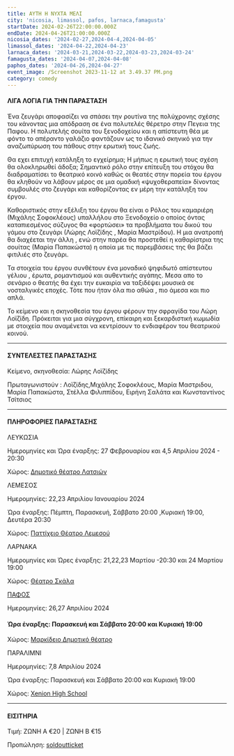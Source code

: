```yaml
---
title: ΑΥΤΗ Η ΝΥΧΤΑ ΜΕΛΙ
city: 'nicosia, limassol, pafos, larnaca,famagusta'
startDate: 2024-02-26T22:00:00.000Z
endDate: 2024-04-26T21:00:00.000Z
nicosia_dates: '2024-02-27,2024-04-4,2024-04-05'
limassol_dates: '2024-04-22,2024-04-23'
larnaca_dates: '2024-03-21,2024-03-22,2024-03-23,2024-03-24'
famagusta_dates: '2024-04-07,2024-04-08'
paphos_dates: '2024-04-26,2024-04-27'
event_image: /Screenshot 2023-11-12 at 3.49.37 PM.png
category: comedy
---
```


#### ΛΙΓΑ ΛΟΓΙΑ ΓΙΑ ΤΗΝ ΠΑΡΑΣΤΑΣΗ

Ένα ζευγάρι αποφασίζει να σπάσει την ρουτίνα της πολύχρονης σχέσης του κάνοντας μια απόδραση σε ένα πολυτελές θέρετρο στην Πεγεια της Παφου. Η πολυτελής σουίτα του ξενοδοχείου και η απίστευτη θέα με φόντο το απέραντο γαλάζιο φαντάζουν ως το ιδανικό σκηνικό για την αναζωπύρωση του πάθους στην ερωτική τους ζωής.

Θα εχει επιτυχή κατάληξη το εγχείρημα; Η μήπως η ερωτική τους σχέση θα ολοκληρωθεί άδοξα; Σημαντικό ρόλο στην επίτευξη του στόχου θα διαδραματίσει το θεατρικό κοινό καθώς οι θεατές στην πορεία του έργου θα κληθούν να λάβουν μέρος σε μια ομαδική «ψυχοθεραπεία» δίνοντας συμβουλές στο ζευγάρι και καθορίζοντας εν μέρη την κατάληξη του έργου.

Καθοριστικός στην εξέλιξη του έργου θα είναι ο Ρόλος του καμαριέρη (Μιχάλης Σοφοκλέους) υπαλλήλου στο Ξενοδοχείο ο οποίος όντας καταπιεσμένος σύζυγος θα «φορτώσει» τα προβλήματα του δικού του γάμου στο ζευγάρι (Λώρης Λοϊζίδης , Μαρία Μαστρίδου). Η μια ανατροπή θα διαχέεται την άλλη , ενώ στην παρέα θα προστεθεί η καθαρίστρια της σουίτας (Μαρία Παπακώστα) η οποία με τις παρεμβάσεις της θα βάζει φιτιλιές στο ζευγάρι.

Τα στοιχεία του έργου συνθέτουν ένα μοναδικό ψηφιδωτό απίστευτου γέλιου , έρωτα, ρομαντισμού και αυθεντικής αγάπης. Μεσα απο το σενάριο ο θεατής θα έχει την ευκαιρία να ταξιδέψει μουσικά σε νοσταλγικές εποχές. Τότε που ήταν όλα πιο αθώα , πιο άμεσα και πιο απλά.

Το κείμενο και η σκηνοθεσία του έργου φέρουν την σφραγίδα του Λώρη Λοϊζίδη. Πρόκειται για μια σύγχρονη, επίκαιρη και ξεκαρδιστική κωμωδία με στοιχεία που αναμένεται να κεντρίσουν το ενδιαφέρον του θεατρικού κοινού.

***

#### ΣΥΝΤΕΛΕΣΤΕΣ ΠΑΡΑΣΤΑΣΗΣ

Κείμενο, σκηνοθεσία:  Λώρης Λοϊζίδης

Πρωταγωνιστούν : Λοϊζίδης,Μιχάλης Σοφοκλέους, Μαρία Μαστριδου, Μαρία Παπακώστα, Στέλλα Φιλιππίδου, Ειρήνη Σαλάτα και Κωνσταντίνος Τσίτσιος

***

#### ΠΛΗΡΟΦΟΡΙΕΣ ΠΑΡΑΣΤΑΣΗΣ

ΛΕΥΚΩΣΙΑ

Ημερομηνίες και Ώρα έναρξης: 27 Φεβρουαρίου και 4,5 Απριλίου 2024 - 20:30

Χώρος: [Δημοτικό θέατρο Λατσιών](https://www.google.com/maps/place/Dimotiko+Theatro+Latsion/@35.1070824,33.3760203,17z/data=!3m1!4b1!4m6!3m5!1s0x14de1911bf2eb683:0x521b7a6d61ba1aed!8m2!3d35.1070824!4d33.3785952!16s%2Fg%2F1v3sqlxc?entry=ttu) 

ΛΕΜΕΣΟΣ

Ημερομηνίες: 22,23 Απριλίου Ιανουαρίου 2024

Ώρα έναρξης: Πέμπτη, Παρασκευή, Σάββατο 20:00 ,Κυριακή 19:00, Δευτέρα 20:30

Χώρος: [Παττίχειο Θέατρο Λεμεσού](https://www.google.com/maps/place/Patichion+Municipal+Theatre,+Agias+Zonis+2,+Limassol,+Cyprus/@34.6812655,33.0412571,17z/data=!3m1!4b1!4m6!3m5!1s0x14e7330f8b4700ed:0xd66d4f231f490bbb!8m2!3d34.6813016!4d33.0438594!16s%2Fg%2F11bvthpbkr?entry=ttu)

ΛΑΡΝΑΚΑ

Ημερομηνίες και Ώρες έναρξης: 21,22,23 Μαρτίου -20:30 και 24 Μαρτίου 19:00

Χώρος: [Θέατρο Σκάλα](https://www.google.com/maps/place/Theater+Skala+Larnaka/@34.9191065,33.6297575,17z/data=!3m1!4b1!4m6!3m5!1s0x14e082a6e362e26b:0x800ef26e458168d!8m2!3d34.9191021!4d33.6323324!16s%2Fg%2F11g70j729w?entry=ttu)

[ΠΑΦΟΣ](https://www.google.com/maps/place/Theater+Skala+Larnaka/@34.9191065,33.6297575,17z/data=!3m1!4b1!4m6!3m5!1s0x14e082a6e362e26b:0x800ef26e458168d!8m2!3d34.9191021!4d33.6323324!16s%2Fg%2F11g70j729w?entry=ttu)

Ημερομηνίες: 26,27 Απριλίου 2024

#### Ώρα έναρξης: Παρασκευή και Σάββατο 20:00 και Κυριακή 19:00

Χώρος:  [Μαρκίδειο Δημοτικό θέατρο ](https://www.google.com/maps/place/Markideio+Theatre/@34.7781597,32.4183625,17z/data=!3m1!4b1!4m6!3m5!1s0x14e706f5450bd66d:0x68a598c2c5136439!8m2!3d34.7781598!4d32.4232334!16s%2Fg%2F1tf4_3gh?entry=ttu)

ΠΑΡΑΛΙΜΝΙ

Ημερομηνίες: 7,8 Απριλίου 2024

Ώρα έναρξης: Παρασκευή και Σάββατο 20:00 και Κυριακή 19:00

Χώρος:  [Xenion High School](https://www.google.com/maps/place/Xenion+Education/@35.0414727,33.9759395,17z/data=!3m1!4b1!4m6!3m5!1s0x14dfc5f918b580f5:0x93bc1c31a08bad60!8m2!3d35.0414727!4d33.9785144!16s%2Fm%2F03d4ywm?entry=ttu)

***

#### ΕΙΣΙΤΗΡΙΑ

Τιμή: ΖΩΝΗ Α €20 | ΖΩΝΗ Β €15

Προπώληση: [soldoutticket](https://www.soldoutticketbox.com/afti-i-nyxta-meli/?lang=el)
